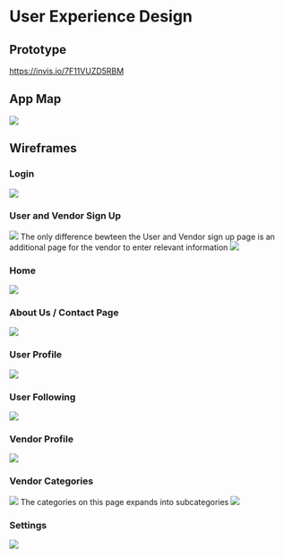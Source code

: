 # User Experience Design
## Prototype
https://invis.io/7F11VUZD5RBM

## App Map
<img src = "/wireframes/app map.png">

## Wireframes

### Login 
<img src = "/wireframes/login.png">

### User and Vendor Sign Up
<img src = "/wireframes/user signup.png">
The only difference bewteen the User and Vendor sign up page is an additional page for the vendor to enter relevant information
<img src = "/wireframes/vendor signup.png">

### Home 
<img src = "/wireframes/home page.png">

### About Us / Contact Page
<img src = "/wireframes/about us contact page.png">

### User Profile 
<img src = "/wireframes/user profile.png">

### User Following
<img src = "/wireframes/user following.png">

### Vendor Profile 
<img src = "/wireframes/vendor profile.png">

### Vendor Categories
<img src = "/wireframes/category page.png">
The categories on this page expands into subcategories
<img src = "/wireframes/sub category displayed.png">

### Settings 
<img src = "/wireframes/settings.png">

